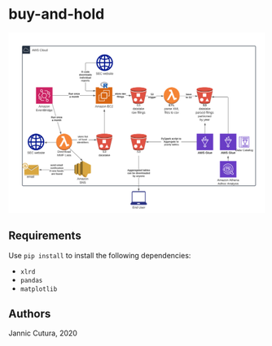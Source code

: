 # buy-and-hold




![](https://github.com/JannicCutura/fundmappeR/blob/main/docs/fundmapper.png) 


## Requirements

Use `pip install` to install the following dependencies:
- `xlrd`
- `pandas`
- `matplotlib`


## Authors
Jannic Cutura, 2020